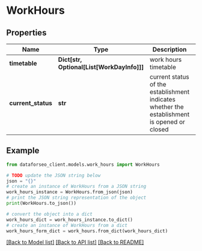 # WorkHours


## Properties

Name | Type | Description | Notes
------------ | ------------- | ------------- | -------------
**timetable** | **Dict[str, Optional[List[WorkDayInfo]]]** | work hours timetable | [optional] 
**current_status** | **str** | current status of the establishment indicates whether the establishment is opened or closed | [optional] 

## Example

```python
from dataforseo_client.models.work_hours import WorkHours

# TODO update the JSON string below
json = "{}"
# create an instance of WorkHours from a JSON string
work_hours_instance = WorkHours.from_json(json)
# print the JSON string representation of the object
print(WorkHours.to_json())

# convert the object into a dict
work_hours_dict = work_hours_instance.to_dict()
# create an instance of WorkHours from a dict
work_hours_form_dict = work_hours.from_dict(work_hours_dict)
```
[[Back to Model list]](../README.md#documentation-for-models) [[Back to API list]](../README.md#documentation-for-api-endpoints) [[Back to README]](../README.md)


